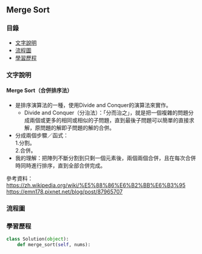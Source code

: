 ## Merge Sort
### 目錄
* [文字說明](#文字說明)
* [流程圖](#流程圖)
* [學習歷程](#學習歷程)
### 文字說明
#### Merge Sort（合併排序法）
* 是排序演算法的一種，使用Divide and Conquer的演算法來實作。
  * Divide and Conquer（分治法）：「分而治之」，就是把一個複雜的問題分成兩個或更多的相同或相似的子問題，直到最後子問題可以簡單的直接求解，原問題的解即子問題的解的合併。
* 分成兩個步驟／函式：    
   1.分割。    
   2.合併。
* 我的理解：把陣列不斷分割到只剩一個元素後，兩個兩個合併，且在每次合併時同時進行排序，直到全部合併完成。
   
參考資料：    
https://zh.wikipedia.org/wiki/%E5%88%86%E6%B2%BB%E6%B3%95    
https://emn178.pixnet.net/blog/post/87965707

### 流程圖
### 學習歷程
```Python
class Solution(object):
    def merge_sort(self, nums):
